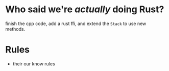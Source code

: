 # Who said we're *actually* doing Rust?

finish the cpp code, add a rust ffi, and extend the `Stack` to use new methods.

# Rules
- their our know rules
